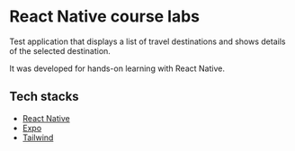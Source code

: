 # React Native course labs

Test application that displays a list of travel destinations and shows details of the selected destination.

It was developed for hands-on learning with React Native.

## Tech stacks

- [React Native](https://reactnative.dev/)
- [Expo](https://expo.dev/)
- [Tailwind](https://tailwindcss.com/)